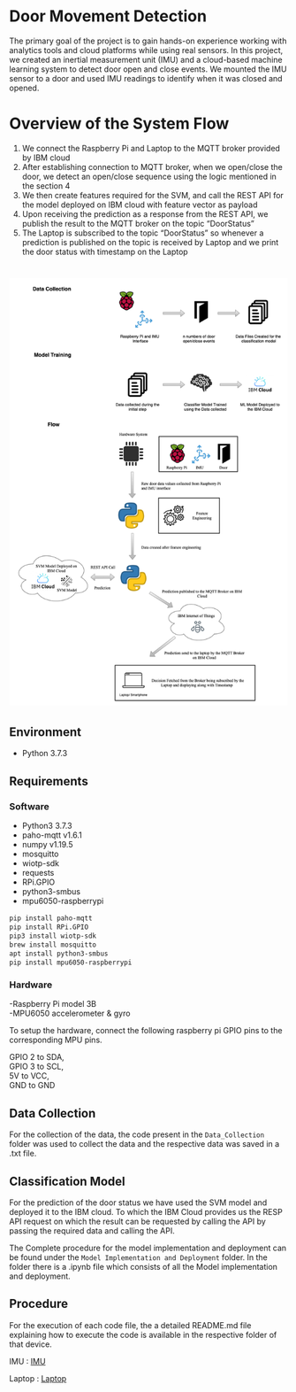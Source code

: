 # Door Movement Detection

The primary goal of the project is to gain hands-on experience working with analytics tools and cloud platforms while using real sensors. In this project, we created an inertial measurement unit (IMU) and a cloud-based machine learning system to detect door open and close events. We mounted the IMU sensor to a door and used IMU readings to identify when it was closed and opened.

# Overview of the System Flow

1.	We connect the Raspberry Pi and Laptop to the MQTT broker provided by IBM cloud 
2.	After establishing connection to MQTT  broker, when we open/close the door, we detect an open/close sequence using the logic mentioned in the section 4
3.	We then create features required for the SVM, and call the REST  API for the model deployed on IBM cloud with feature vector as payload
4.	Upon receiving the prediction as a response from the REST API, we publish the result to the MQTT broker on the topic “DoorStatus”
5.	The Laptop is subscribed to the topic “DoorStatus” so whenever a prediction is published on the topic is received by  Laptop and we print the door status with timestamp on the Laptop

<h1 align="center">
    <img src="./imgs/System_Flow1.png">
</h1>

## Environment
- Python 3.7.3

## Requirements
### Software
- Python3 3.7.3
- paho-mqtt v1.6.1
- numpy v1.19.5
- mosquitto 
- wiotp-sdk
- requests
- RPi.GPIO
- python3-smbus
- mpu6050-raspberrypi

```
pip install paho-mqtt
pip install RPi.GPIO
pip3 install wiotp-sdk
brew install mosquitto
apt install python3-smbus
pip install mpu6050-raspberrypi

```

### Hardware

-Raspberry Pi model 3B<br />
-MPU6050 accelerometer & gyro

To setup the hardware, connect the following raspberry pi GPIO pins to the corresponding MPU pins.

GPIO 2 to SDA, <br />
GPIO 3 to SCL, <br />
5V to VCC, <br />
GND to GND <br />

## Data Collection

For the collection of the data, the code present in the `Data_Collection` folder was used to collect the data and the respective data was saved in a .txt file.

## Classification Model

For the prediction of the door status we have used the SVM model and deployed it to the IBM cloud. To which the IBM Cloud provides us the RESP API request on which the result can be requested by calling the API by passing the required data and calling the API.

The Complete procedure for the model implementation and deployment can be found under the `Model Implementation and Deployment` folder. In the folder there is a .ipynb file which consists of all the Model implementation and deployment.

## Procedure
For the execution of each code file, the  a detailed README.md file explaining how to execute the code is available in the respective folder of that device.

IMU : [IMU](./IMU)

Laptop : [Laptop](./Laptop)
